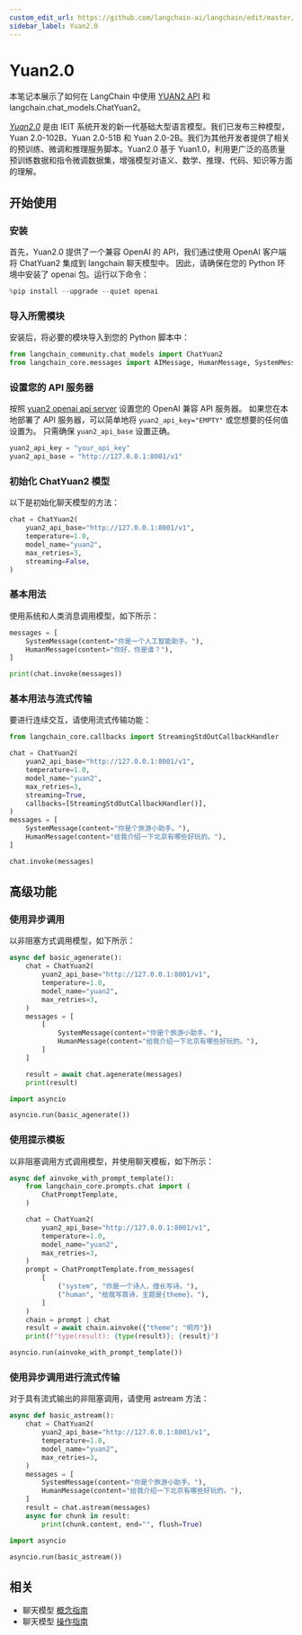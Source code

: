 ```yaml
---
custom_edit_url: https://github.com/langchain-ai/langchain/edit/master/docs/docs/integrations/chat/yuan2.ipynb
sidebar_label: Yuan2.0
---
```


# Yuan2.0

本笔记本展示了如何在 LangChain 中使用 [YUAN2 API](https://github.com/IEIT-Yuan/Yuan-2.0/blob/main/docs/inference_server.md) 和 langchain.chat_models.ChatYuan2。

[*Yuan2.0*](https://github.com/IEIT-Yuan/Yuan-2.0/blob/main/README-EN.md) 是由 IEIT 系统开发的新一代基础大型语言模型。我们已发布三种模型，Yuan 2.0-102B、Yuan 2.0-51B 和 Yuan 2.0-2B。我们为其他开发者提供了相关的预训练、微调和推理服务脚本。Yuan2.0 基于 Yuan1.0，利用更广泛的高质量预训练数据和指令微调数据集，增强模型对语义、数学、推理、代码、知识等方面的理解。

## 开始使用

### 安装
首先，Yuan2.0 提供了一个兼容 OpenAI 的 API，我们通过使用 OpenAI 客户端将 ChatYuan2 集成到 langchain 聊天模型中。
因此，请确保在您的 Python 环境中安装了 openai 包。运行以下命令：

```python
%pip install --upgrade --quiet openai
```

### 导入所需模块
安装后，将必要的模块导入到您的 Python 脚本中：

```python
from langchain_community.chat_models import ChatYuan2
from langchain_core.messages import AIMessage, HumanMessage, SystemMessage
```

### 设置您的 API 服务器
按照 [yuan2 openai api server](https://github.com/IEIT-Yuan/Yuan-2.0/blob/main/docs/Yuan2_fastchat.md) 设置您的 OpenAI 兼容 API 服务器。
如果您在本地部署了 API 服务器，可以简单地将 `yuan2_api_key="EMPTY"` 或您想要的任何值设置为。
只需确保 `yuan2_api_base` 设置正确。

```python
yuan2_api_key = "your_api_key"
yuan2_api_base = "http://127.0.0.1:8001/v1"
```

### 初始化 ChatYuan2 模型
以下是初始化聊天模型的方法：


```python
chat = ChatYuan2(
    yuan2_api_base="http://127.0.0.1:8001/v1",
    temperature=1.0,
    model_name="yuan2",
    max_retries=3,
    streaming=False,
)
```

### 基本用法
使用系统和人类消息调用模型，如下所示：

```python
messages = [
    SystemMessage(content="你是一个人工智能助手。"),
    HumanMessage(content="你好，你是谁？"),
]
```

```python
print(chat.invoke(messages))
```

### 基本用法与流式传输
要进行连续交互，请使用流式传输功能：


```python
from langchain_core.callbacks import StreamingStdOutCallbackHandler

chat = ChatYuan2(
    yuan2_api_base="http://127.0.0.1:8001/v1",
    temperature=1.0,
    model_name="yuan2",
    max_retries=3,
    streaming=True,
    callbacks=[StreamingStdOutCallbackHandler()],
)
messages = [
    SystemMessage(content="你是个旅游小助手。"),
    HumanMessage(content="给我介绍一下北京有哪些好玩的。"),
]
```


```python
chat.invoke(messages)
```

## 高级功能

### 使用异步调用

以非阻塞方式调用模型，如下所示：

```python
async def basic_agenerate():
    chat = ChatYuan2(
        yuan2_api_base="http://127.0.0.1:8001/v1",
        temperature=1.0,
        model_name="yuan2",
        max_retries=3,
    )
    messages = [
        [
            SystemMessage(content="你是个旅游小助手。"),
            HumanMessage(content="给我介绍一下北京有哪些好玩的。"),
        ]
    ]

    result = await chat.agenerate(messages)
    print(result)
```


```python
import asyncio

asyncio.run(basic_agenerate())
```

### 使用提示模板

以非阻塞调用方式调用模型，并使用聊天模板，如下所示：


```python
async def ainvoke_with_prompt_template():
    from langchain_core.prompts.chat import (
        ChatPromptTemplate,
    )

    chat = ChatYuan2(
        yuan2_api_base="http://127.0.0.1:8001/v1",
        temperature=1.0,
        model_name="yuan2",
        max_retries=3,
    )
    prompt = ChatPromptTemplate.from_messages(
        [
            ("system", "你是一个诗人，擅长写诗。"),
            ("human", "给我写首诗，主题是{theme}。"),
        ]
    )
    chain = prompt | chat
    result = await chain.ainvoke({"theme": "明月"})
    print(f"type(result): {type(result)}; {result}")
```


```python
asyncio.run(ainvoke_with_prompt_template())
```

### 使用异步调用进行流式传输
对于具有流式输出的非阻塞调用，请使用 astream 方法：

```python
async def basic_astream():
    chat = ChatYuan2(
        yuan2_api_base="http://127.0.0.1:8001/v1",
        temperature=1.0,
        model_name="yuan2",
        max_retries=3,
    )
    messages = [
        SystemMessage(content="你是个旅游小助手。"),
        HumanMessage(content="给我介绍一下北京有哪些好玩的。"),
    ]
    result = chat.astream(messages)
    async for chunk in result:
        print(chunk.content, end="", flush=True)
```


```python
import asyncio

asyncio.run(basic_astream())
```

## 相关

- 聊天模型 [概念指南](/docs/concepts/#chat-models)
- 聊天模型 [操作指南](/docs/how_to/#chat-models)